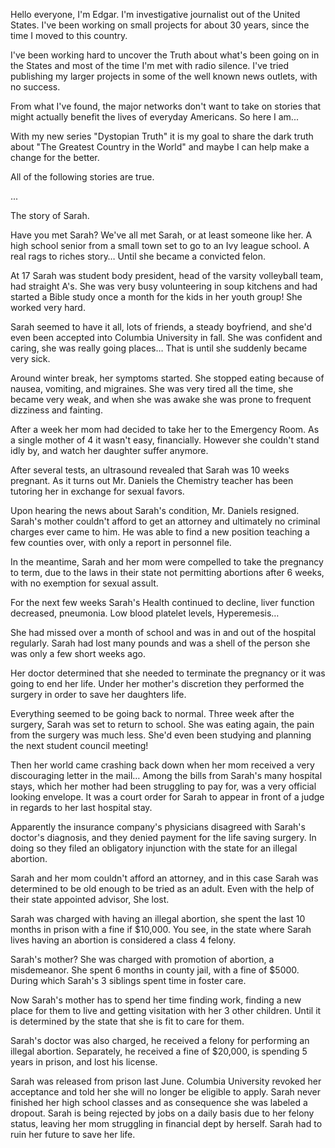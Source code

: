 Hello everyone, I'm Edgar. I'm investigative journalist out of the United States. I've been working on small projects for about 30 years, since the time I moved to this country. 

I've been working hard to uncover the Truth about what's been going on in the States and most of the time I'm met with radio silence. I've tried publishing my larger projects in some of the well known news outlets, with no success.

From what I've found, the major networks don't want to take on stories that might actually benefit the lives of everyday Americans. So here I am...

With my new series "Dystopian Truth" it is my goal to share the dark truth about "The Greatest Country in the World" and maybe I can help make a change for the better.


All of the following stories are true.


...


The story of Sarah.

Have you met Sarah? We've all met Sarah, or at least someone like her. A high school senior from a small town set to go to an Ivy league school. A real rags to riches story… Until she became a convicted felon.

 At 17 Sarah was student body president, head of the varsity volleyball team, had straight A's. She was very busy volunteering in soup kitchens and had started a Bible study once a month for the kids in her youth group! She worked very hard.

Sarah seemed to have it all, lots of friends, a steady boyfriend, and she'd even been accepted into Columbia University in fall. She was confident and caring, she was really going places… That is until she suddenly became very sick.

Around winter break, her symptoms started. She stopped eating because of nausea, vomiting, and migraines. She was very tired all the time, she became very weak, and when she was awake she was prone to frequent dizziness and fainting.

After a week her mom had decided to take her to the Emergency Room. As a single mother of 4 it wasn't easy, financially. However she couldn't stand idly by, and watch her daughter suffer anymore.

After several tests, an ultrasound revealed that Sarah was 10 weeks pregnant. As it turns out Mr. Daniels the Chemistry teacher has been tutoring her in exchange for sexual favors. 

Upon hearing the news about Sarah's condition, Mr. Daniels resigned. Sarah's mother couldn't afford to get an attorney and ultimately no criminal charges ever came to him. He was able to find a new position teaching a few counties over, with only a report in personnel file.

In the meantime, Sarah and her mom were compelled to take the pregnancy to term, due to the laws in their state not permitting abortions after 6 weeks, with no exemption for sexual assult.

For the next few weeks Sarah's Health continued to decline, liver function decreased, pneumonia.
Low blood platelet levels, Hyperemesis… 

She had missed over a month of school and was in and out of the hospital regularly. Sarah had lost many pounds and was a shell of the person she was only a few short weeks ago.

Her doctor determined that she needed to terminate the pregnancy or it was going to end her life. Under her mother's discretion they performed the surgery in order to save her daughters life.

Everything seemed to be going back to normal. Three week after the surgery, Sarah was set to return to school. She was eating again, the pain from the surgery was much less. She'd even been studying and planning the next student council meeting!

Then her world came crashing back down when her mom received a very discouraging letter in the mail… Among the bills from Sarah's many hospital stays, which her mother had been struggling to pay for, was a very official looking envelope. It was a court order for Sarah to appear in front of a judge in regards to her last hospital stay.

Apparently the insurance company's physicians disagreed with Sarah's doctor's diagnosis, and they denied payment for the life saving surgery. In doing so they filed an obligatory injunction with the state for an illegal abortion.

Sarah and her mom couldn't afford an attorney, and in this case Sarah was determined to be old enough to be tried as an adult. Even with the help of their state appointed advisor, She lost.

Sarah was charged with having an illegal abortion, she spent the last 10 months in prison with a fine if $10,000. You see, in the state where Sarah lives having an abortion is considered a class 4 felony.

Sarah's mother? She was charged with promotion of abortion, a misdemeanor. She spent 6 months in county jail, with a fine of $5000. During which Sarah's 3 siblings spent time in foster care.

Now Sarah's mother has to spend her time finding work, finding a new place for them to live and getting visitation with her 3 other children. Until it is determined by the state that she is fit to care for them.

Sarah's doctor was also charged, he received a felony for performing an illegal abortion.
Separately, he received a fine of $20,000, is spending 5 years in prison, and lost his license.

Sarah was released from prison last June. Columbia University revoked her acceptance and told her she will no longer be eligible to apply. Sarah never finished her high school classes and as consequence she was labeled a dropout. Sarah is being rejected by jobs on a daily basis due to her felony status, leaving her mom struggling in financial dept by herself. Sarah had to ruin her future to save her life.